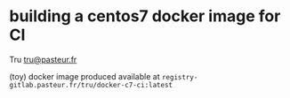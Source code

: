 # building a centos7 docker image for CI

Tru <tru@pasteur.fr>

(toy) docker image produced available at `registry-gitlab.pasteur.fr/tru/docker-c7-ci:latest`
